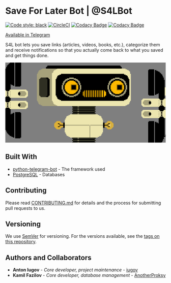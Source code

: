 # Save For Later Bot | @S4LBot

[![Code style: black](https://img.shields.io/badge/code%20style-black-000000.svg)](https://github.com/python/black)
[![CircleCI](https://circleci.com/gh/iugov/s4lbot.svg?style=svg&circle-token=18ac5bd97d145b89190cd8e3459639238d9aac4a)](https://circleci.com/gh/iugov/s4lbot)
[![Codacy Badge](https://api.codacy.com/project/badge/Grade/6a2e4e371be445e7ab8b1d7bb83a2e0d)](https://www.codacy.com?utm_source=github.com&amp;utm_medium=referral&amp;utm_content=iugov/s4lbot&amp;utm_campaign=Badge_Grade)
[![Codacy Badge](https://api.codacy.com/project/badge/Coverage/6a2e4e371be445e7ab8b1d7bb83a2e0d)](https://www.codacy.com?utm_source=github.com&utm_medium=referral&utm_content=iugov/s4lbot&utm_campaign=Badge_Coverage)

[Available in Telegram](https://t.me/S4LBot)

S4L bot lets you save links (articles, videos, books, etc.), categorize them and receive notifications so that you actually come back to what you saved and get things done.

<p align="center">
  <img src="images/cover.jpg">
</p>

## Built With

* [python-telegram-bot](https://github.com/python-telegram-bot/python-telegram-bot) - The framework used
* [PostgreSQL](https://www.postgresql.org/) - Databases

## Contributing

Please read [CONTRIBUTING.md](CONTRIBUTING.md) for details and the process for submitting pull requests to us.

## Versioning

We use [SemVer](http://semver.org/) for versioning. For the versions available, see the [tags on this repository](https://github.com/iugov/s4lbot/tags).

## Authors and Collaborators

* **Anton Iugov** - *Core developer, project maintenance* - [iugov](https://github.com/iugov)
* **Kamil Fazilov** - *Core developer, database management* - [AnotherProksy](https://github.com/AnotherProksY)
